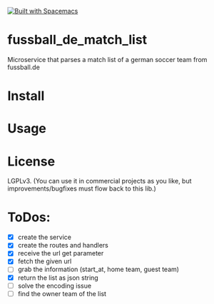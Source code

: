 [![Built with Spacemacs](https://cdn.rawgit.com/syl20bnr/spacemacs/442d025779da2f62fc86c2082703697714db6514/assets/spacemacs-badge.svg)](http://github.com/syl20bnr/spacemacs)

# fussball_de_match_list
Microservice that parses a match list of a german soccer team from fussball.de

# Install

# Usage

# License
LGPLv3. (You can use it in commercial projects as you like, but improvements/bugfixes must flow back to this lib.)

# ToDos:

- [x] create the service
- [x] create the routes and handlers
- [x] receive the url get parameter
- [x] fetch the given url
- [ ] grab the information (start_at, home team, guest team)
- [x] return the list as json string
- [ ] solve the encoding issue
- [ ] find the owner team of the list
